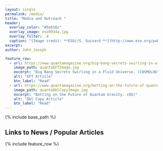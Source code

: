 ```yaml
---
layout: single
permalink: /media/
title: "Media and Outreach "
header:
  overlay_color: "#5e616c"
  overlay_image: eso0934a.jpg
  overlay_filter: .4
  caption: "[Image credit: **ESO//S. Guisard **](http://www.eso.org/public/images/eso0934a/)"
excerpt: 
author: John_Joseph

feature_row:
  - url: https://www.quantamagazine.org/big-bang-secrets-swirling-in-a-fluid-universe-20140212/
    image_path: quantaEFTImage.jpg
    excerpt: "Big Bang Secrets Swirling in a Fluid Universe. (COSMOLOGY)"
    alt: "EFT Article"
    btn_label: "Read"
  - url: https://www.quantamagazine.org/betting-on-the-future-of-quantum-gravity-20140314
    image_path: quantaDblCopyImage.jpg
    excerpt: "Betting on the Future of Quantum Gravity. (QG)"
    alt: "Dbl Copy Article"
    btn_label: "Read"
---
```


{% include base_path %}
## Links to News / Popular Articles

{% include feature_row %}
